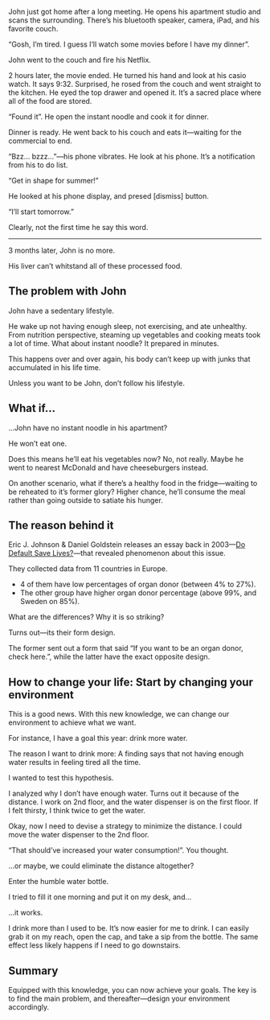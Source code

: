 John just got home after a long meeting. He opens his apartment studio and scans the surrounding. There’s his bluetooth speaker, camera, iPad, and his favorite couch. 

“Gosh, I’m tired. I guess I’ll watch some movies before I have my dinner”. 

John went to the couch and fire his Netflix.

2 hours later, the movie ended. He turned his hand and look at his casio watch. It says 9:32. Surprised, he rosed from the couch and went straight to the kitchen. He eyed the top drawer and opened it. It’s a sacred place where all of the food are stored.

“Found it”. He open the instant noodle and cook it for dinner. 

Dinner is ready. He went back to his couch and eats it—waiting for the commercial to end. 

“Bzz... bzzz...”—his phone vibrates. He look at his phone. It’s a notification from his to do list.

“Get in shape for summer!”

He looked at his phone display, and presed [dismiss] button.

“I’ll start tomorrow.”

Clearly, not the first time he say this word.

---

3 months later, John is no more. 

His liver can’t whitstand all of these processed food.

## The problem with John

John have a sedentary lifestyle. 

He wake up not having enough sleep, not exercising, and ate unhealthy. From nutrition perspective, steaming up vegetables and cooking meats took a lot of time. What about instant noodle? It prepared in minutes.

This happens over and over again, his body can’t keep up with junks that accumulated in his life time.

Unless you want to be John, don’t follow his lifestyle.

## What if...

...John have no instant noodle in his apartment? 

He won’t eat one. 

Does this means he’ll eat his vegetables now? No, not really. Maybe he went to nearest McDonald and have cheeseburgers instead.

On another scenario, what if there’s a healthy food in the fridge—waiting to be reheated to it’s former glory? Higher chance, he’ll consume the meal rather than going outside to satiate his hunger.

## The reason behind it

Eric J. Johnson & Daniel Goldstein releases an essay back in 2003—[Do Default Save Lives?](http://science.sciencemag.org/content/302/5649/1338)—that revealed phenomenon about this issue. 

They collected data from 11 countries in Europe. 
- 4 of them have low percentages of organ donor (between 4% to 27%). 
- The other group have higher organ donor percentage (above 99%, and Sweden on 85%). 

What are the differences? Why it is so striking? 

Turns out—its their form design. 

The former sent out a form that said “If you want to be an organ donor, check here.”, while the latter have the exact opposite design. 

## How to change your life: Start by changing your environment

This is a good news. With this new knowledge, we can change our environment to achieve what we want.

For instance, I have a goal this year: drink more water. 

The reason I want to drink more: A finding says that not having enough water results in feeling tired all the time. 

I wanted to test this hypothesis. 

I analyzed why I don’t have enough water. Turns out it because of the distance. I work on 2nd floor, and the water dispenser is on the first floor. If I felt thirsty, I think twice to get the water.

Okay, now I need to devise a strategy to minimize the distance. I could move the water dispenser to the 2nd floor.

“That should’ve increased your water consumption!”. You thought.

...or maybe, we could eliminate the distance altogether? 

Enter the humble water bottle. 

I tried to fill it one morning and put it on my desk, and...

...it works. 

I drink more than I used to be. It’s now easier for me to drink. I can easily grab it on my reach, open the cap, and take a sip from the bottle. The same effect less likely happens if I need to go downstairs.

## Summary

Equipped with this knowledge, you can now achieve your goals. The key is to find the main problem, and thereafter—design your environment accordingly.

<!-- 
### Learnings: Change your life by changing your environment
### Why it works: 
- People are reactive instead of proactive
- Human lives in autopilot


Research: 
- [Gun, Germs, and Steel](https://www.google.com/url?sa=t&rct=j&q=&esrc=s&source=web&cd=1&cad=rja&uact=8&sqi=2&ved=0ahUKEwiXtufC9YzPAhUEUZQKHU04AxwQFggcMAA&url=http%3A%2F%2Fjamesclear.com%2Fpower-of-environment&usg=AFQjCNHnatdt4qEI6vSoR5aJHluJ7Hwzbw&sig2=8Pk1LL4HKPOABQuewvSGFg&bvm=bv.132479545,d.dGo)
*North and South island affect history of human on macro-level*
- [Thinking Fast and Slow](http://intentionalinsights.org/autopilot-vs-intentional-system-the-rider-and-the-elephant)
System 1 - Autopilot - Prone to Systematic Error
System 2 - Intentional System
*Example of errors: when we got home, tired, and postpone scheduled things tomorrow because of tiredness*
- [Do default save lives?](http://science.sciencemag.org/content/302/5649/1338) -->